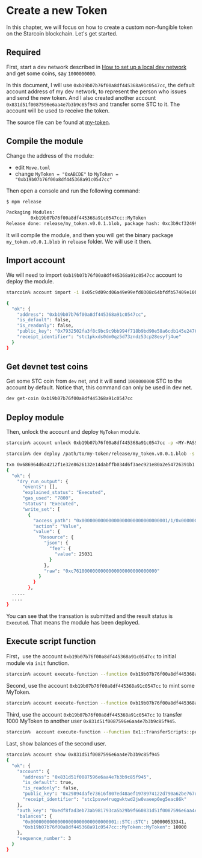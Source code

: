 # Create a new Token

In this chapter, we will focus on how to create a custom non-fungible token on the Starcoin blockchain. Let's get started.

## Required

First, start a dev network described in [How to set up a local dev network](../../02-getting-started/02-setup/03-dev-network.md) and get some coins, say `1000000000`.

In this document, I will use `0xb19b07b76f00a8df445368a91c0547cc`, the default account address of my dev network, to represent the person who issues and send the new token. And I also created another account `0x831d51f0087596e6aa4e7b3b9c85f945` and transfer some STC to it. The account will be used to receive the token.

The source file can be found at [my-token](https://github.com/starcoinorg/starcoin-cookbook/tree/main/examples/my-token).

## Compile the module

Change the address of the module:

- edit `Move.toml`
- change `MyToken = "0xABCDE"` to `MyToken = "0xb19b07b76f00a8df445368a91c0547cc"`

Then open a console and run the following command:

```bash
$ mpm release

Packaging Modules:
         0xb19b07b76f00a8df445368a91c0547cc::MyToken
Release done: release/my_token.v0.0.1.blob, package hash: 0xc3b9cf32499f4bdf0a38d57f7c7c66a6f4df69881a8980bcda2106782dce88ba
```

It will compile the module, and then you will get the binary package `my_token.v0.0.1.blob` in `release` folder. We will use it then.

## Import account

We will need to import `0xb19b07b76f00a8df445368a91c0547cc` account to deploy the module.

```bash
starcoin% account import -i 0x05c9d09cd06a49e99efd0308c64bfdfb57409e10bc9e2a57cb4330cd946b4e83 -p <MY-PASSWORD>

{
  "ok": {
    "address": "0xb19b07b76f00a8df445368a91c0547cc",
    "is_default": false,
    "is_readonly": false,
    "public_key": "0x7932502fa3f8c9bc9c9bb994f718b9bd90e58a6cdb145e24769560d3c96254d2",
    "receipt_identifier": "stc1pkxds0dm0qz5d73zndz53cp28esyfj4ue"
  }
}
```

## Get devnet test coins

Get some STC coin from `dev` net, and it will send `1000000000` STC to the account by default. Notice that, this command can only be used in dev net.

```bash
dev get-coin 0xb19b07b76f00a8df445368a91c0547cc
```

## Deploy module

Then, unlock the account and deploy `MyToken` module.

```bash
starcoin% account unlock 0xb19b07b76f00a8df445368a91c0547cc -p <MY-PASSWORD>
```

```bash
starcoin% dev deploy /path/to/my-token/release/my_token.v0.0.1.blob -s 0xb19b07b76f00a8df445368a91c0547cc -b

txn 0x686964d6a4212f1e32e8626132e14dabffb034d6f3aec921e80a2e54726391b1 submitted.
{
  "ok": {
    "dry_run_output": {
      "events": [],
      "explained_status": "Executed",
      "gas_used": "7800",
      "status": "Executed",
      "write_set": [
        {
          "access_path": "0x00000000000000000000000000000001/1/0x00000000000000000000000000000001::TransactionFee::TransactionFee<0x00000000000000000000000000000001::STC::STC>",
          "action": "Value",
          "value": {
            "Resource": {
              "json": {
                "fee": {
                  "value": 25031
                }
              },
              "raw": "0xc7610000000000000000000000000000"
            }
          }
        },
  .....
  ....
}
```

You can see that the transation is submitted and the result status is `Executed`. That means the module has been deployed.

## Execute script function

First，use the account `0xb19b07b76f00a8df445368a91c0547cc` to initial module via `init` function.

```bash
starcoin% account execute-function --function 0xb19b07b76f00a8df445368a91c0547cc::MyToken::init -s 0xb19b07b76f00a8df445368a91c0547cc --blocking
```

Second, use the account `0xb19b07b76f00a8df445368a91c0547cc` to mint some MyToken.

```bash
starcoin% account execute-function --function 0xb19b07b76f00a8df445368a91c0547cc::MyToken::mint --blocking --arg 1000000u128 -s 0xb19b07b76f00a8df445368a91c0547cc
```

Third, use the account `0xb19b07b76f00a8df445368a91c0547cc` to transfer 1000 MyToken to another user `0x831d51f0087596e6aa4e7b3b9c85f945`.

```bash
starcoin%  account execute-function --function 0x1::TransferScripts::peer_to_peer_v2 -t 0xb19b07b76f00a8df445368a91c0547cc::MyToken::MyToken --arg 0x831d51f0087596e6aa4e7b3b9c85f945 --arg 10000u128 -s 0xb19b07b76f00a8df445368a91c0547cc
```

Last, show balances of the second user.

```bash
starcoin% account show 0x831d51f0087596e6aa4e7b3b9c85f945
{
  "ok": {
    "account": {
      "address": "0x831d51f0087596e6aa4e7b3b9c85f945",
      "is_default": true,
      "is_readonly": false,
      "public_key": "0x29894dafe73616f807ed48aef1978974122d790a62be767d115f396b422cbb75",
      "receipt_identifier": "stc1psvw4ruqgwktwd2jw0vaeep0eg5eac86k"
    },
    "auth_key": "0xedf8fad3eb73ab981793ca5b29b9f660831d51f0087596e6aa4e7b3b9c85f945",
    "balances": {
      "0x00000000000000000000000000000001::STC::STC": 100000533341,
      "0xb19b07b76f00a8df445368a91c0547cc::MyToken::MyToken": 10000    <- Note that MyToken has been successfully received
    },
    "sequence_number": 3
  }
}
```

